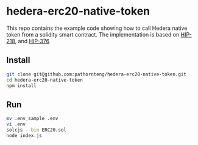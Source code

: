 # hedera-erc20-native-token

This repo contains the example code showing how to call Hedera native token from a solidity smart contract. The implementation is based on [HIP-218](https://hips.hedera.com/hip/hip-218), and [HIP-376](https://hips.hedera.com/hip/hip-376)

## Install

```bash
git clone git@github.com:pathornteng/hedera-erc20-native-token.git
cd hedera-erc20-native-token
npm install

```

## Run

```bash
mv .env_sample .env
vi .env
solcjs --bin ERC20.sol
node index.js
```
